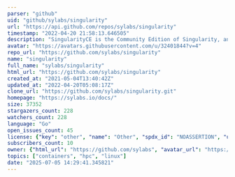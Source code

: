 ```yaml
---
parser: "github"
uid: "github/sylabs/singularity"
url: "https://api.github.com/repos/sylabs/singularity"
timestamp: "2022-04-20 21:58:13.646505"
description: "SingularityCE is the Community Edition of Singularity, an open source container platform designed to be simple, fast, and secure."
avatar: "https://avatars.githubusercontent.com/u/32401844?v=4"
repo_url: "https://github.com/sylabs/singularity"
name: "singularity"
full_name: "sylabs/singularity"
html_url: "https://github.com/sylabs/singularity"
created_at: "2021-05-04T13:40:42Z"
updated_at: "2022-04-20T05:08:17Z"
clone_url: "https://github.com/sylabs/singularity.git"
homepage: "https://sylabs.io/docs/"
size: 37352
stargazers_count: 228
watchers_count: 228
language: "Go"
open_issues_count: 45
license: {"key": "other", "name": "Other", "spdx_id": "NOASSERTION", "url": null, "node_id": "MDc6TGljZW5zZTA="}
subscribers_count: 10
owner: {"html_url": "https://github.com/sylabs", "avatar_url": "https://avatars.githubusercontent.com/u/32401844?v=4", "login": "sylabs", "type": "Organization"}
topics: ["containers", "hpc", "linux"]
date: "2025-07-05 14:29:41.345821"
---
```

